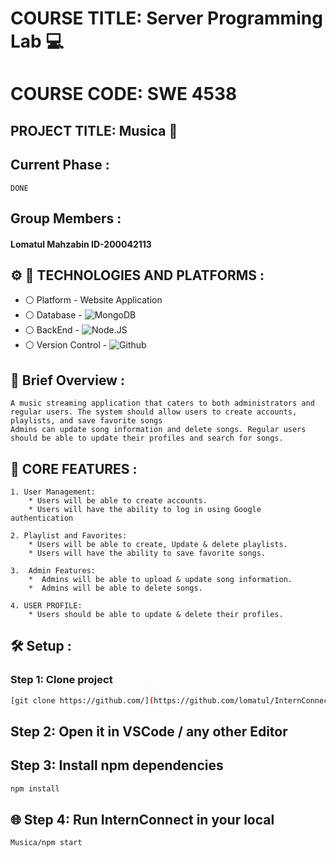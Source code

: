 # COURSE TITLE: Server Programming Lab :computer:
# COURSE CODE: SWE 4538
## PROJECT TITLE: Musica :ear_of_rice:

## Current Phase :
```
DONE
```

## Group Members :
 #### Lomatul Mahzabin ID-200042113

 

## :gear: :wrench: TECHNOLOGIES AND PLATFORMS :
* :white_circle:  Platform   - Website Application
* :white_circle:  Database   - ![MongoDB](https://img.shields.io/badge/MongoDB-4EA94B?style=for-the-badge&logo=mongodb&logoColor=white)
* :white_circle:  BackEnd  - ![Node.JS](https://img.shields.io/badge/Node.js-43853D?style=for-the-badge&logo=node.js&logoColor=white)
* :white_circle:  Version Control - ![Github](https://img.shields.io/badge/GitHub-108000?style=for-the-badge&logo=github&logoColor=white)






##  :ear_of_rice: Brief Overview : 
```
A music streaming application that caters to both administrators and regular users. The system should allow users to create accounts, playlists, and save favorite songs
Admins can update song information and delete songs. Regular users should be able to update their profiles and search for songs.
 ```




 ##  :cherries: CORE FEATURES : 
 ```
 1. User Management:
     * Users will be able to create accounts.
     * Users will have the ability to log in using Google authentication
 
 ```
 
 ```
 2. Playlist and Favorites:
     * Users will be able to create, Update & delete playlists.
     * Users will have the ability to save favorite songs.
 ```
 
 
 ```
 3.  Admin Features:
     *  Admins will be able to upload & update song information.
     *  Admins will be able to delete songs.
 ```




 ```
 4. USER PROFILE:
     * Users should be able to update & delete their profiles.
 ```



## :hammer_and_wrench: Setup :

### Step 1: Clone project

```sh
[git clone https://github.com/](https://github.com/lomatul/InternConnect.git)
```

## Step 2: Open it in VSCode / any other Editor


## Step 3: Install npm dependencies

```sh
npm install
```


## :globe_with_meridians: Step 4: Run InternConnect in your local 
```sh
Musica/npm start
```


